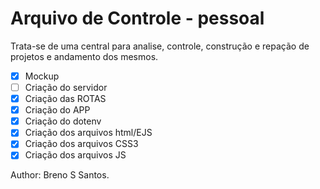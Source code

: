 # Arquivo de Controle - pessoal
Trata-se de uma central para analise, controle, construção e repação de projetos e andamento dos mesmos.

- [x] Mockup
- [ ] Criação do servidor
- [x] Criação das ROTAS
- [x] Criação do APP
- [x] Criação do dotenv
- [x] Criação dos arquivos html/EJS
- [x] Criação dos arquivos CSS3
- [x] Criação dos arquivos JS

Author: Breno S Santos.
